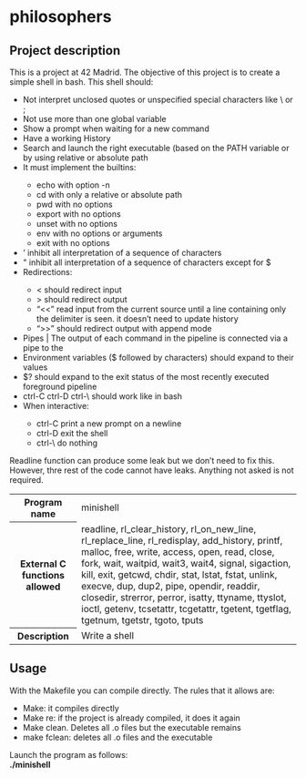 <h1>philosophers</h1>
<h2>Project description</h2>
<div>
<!--  <a href="https://github.com/JaeSeoKim/badge42">
    <img align="center" src="https://badge42.herokuapp.com/api/project/samoreno/ft_printf"/>
  </a> -->
  <p>This is a project at 42 Madrid. The objective of this project is to create a simple shell in bash. This shell should:
  <ul>
    <li>Not interpret unclosed quotes or unspecified special characters like \ or ;</li>
    <li>Not use more than one global variable</li>
    <li>Show a prompt when waiting for a new command</li>
    <li>Have a working History</li>
    <li>Search and launch the right executable (based on the PATH variable or by using relative or absolute path</li>
    <li>It must implement the builtins:</li>
    <ul>
      <li>echo with option -n</li>
      <li>cd with only a relative or absolute path</li>
      <li>pwd with no options</li>
      <li>export with no options</li>
      <li>unset with no options</li>
      <li>env with no options or arguments</li>
      <li>exit with no options</li>
     </ul>
     <li>’ inhibit all interpretation of a sequence of characters</li>
     <li>" inhibit all interpretation of a sequence of characters except for $</li>
     <li>Redirections:</li>
     <ul>
      <li>< should redirect input</li>
      <li>> should redirect output</li>
      <li>“<<” read input from the current source until a line containing only the delimiter is seen. it doesn’t need to update history</li>
      <li>“>>” should redirect output with append mode</li>
     </ul>
     <li>Pipes | The output of each command in the pipeline is connected via a pipe to the</li>
     <li>Environment variables ($ followed by characters) should expand to their values</li>
     <li>$? should expand to the exit status of the most recently executed foreground pipeline</li>
     <li>ctrl-C ctrl-D ctrl-\ should work like in bash</li>
     <li>When interactive:</li>
     <ul>
      <li>ctrl-C print a new prompt on a newline</li>
      <li>ctrl-D exit the shell</li>
      <li>ctrl-\ do nothing</li>
    </ul>
  </ul>
  Readline function can produce some leak but we don’t need to fix this. However, thre rest of the code cannot have leaks. Anything not asked is not required. 
  <table>
    <tr>
      <th>Program name</th>
      <td>minishell</td>
    </tr>
    <tr>
      <th>External C functions allowed</th>
      <td>readline, rl_clear_history, rl_on_new_line, rl_replace_line, rl_redisplay, add_history, printf, malloc, free, write, access, open, read, close, fork, wait, waitpid, wait3, wait4, signal, sigaction, kill, exit, getcwd, chdir, stat, lstat, fstat, unlink, execve, dup, dup2, pipe, opendir, readdir, closedir, strerror, perror, isatty, ttyname, ttyslot, ioctl, getenv, tcsetattr, tcgetattr, tgetent, tgetflag, tgetnum, tgetstr, tgoto, tputs</td>
    </tr>
    <tr>
      <th>Description</th>
      <td>Write a shell</td>
    </tr>
</table>
</div>
<h2>Usage</h2>
<div>
    <p>
        With the Makefile you can compile directly. The rules that it allows are:
        <ul>
         <li>Make: it compiles directly</li>
         <li>Make re: if the project is already compiled, it does it again</li>
         <li>Make clean. Deletes all .o files but the executable remains</li>
         <li>make fclean: deletes all .o files and the executable</li>
        </ul>
  Launch the program as follows:<br/>
  <b>./minishell</b>
    </p>
</div>
